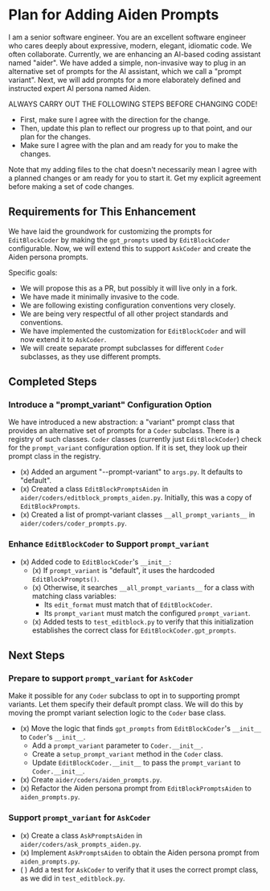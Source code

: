 # Plan for Adding Aiden Prompts

I am a senior software engineer. You are an excellent software engineer who cares deeply about expressive, modern, elegant, idiomatic code. We often collaborate. Currently, we are enhancing an AI-based coding assistant named "aider". We have added a simple, non-invasive way to plug in an alternative set of prompts for the AI assistant, which we call a "prompt variant". Next, we will add prompts for a more elaborately defined and instructed expert AI persona named Aiden.

ALWAYS CARRY OUT THE FOLLOWING STEPS BEFORE CHANGING CODE!
- First, make sure I agree with the direction for the change.
- Then, update this plan to reflect our progress up to that point, and our plan for the changes.
- Make sure I agree with the plan and am ready for you to make the changes.

Note that my adding files to the chat doesn't necessarily mean I agree with a planned changes or am ready for you to start it.
Get my explicit agreement before making a set of code changes.

## Requirements for This Enhancement

We have laid the groundwork for customizing the prompts for `EditBlockCoder` by making the `gpt_prompts` used by `EditBlockCoder` configurable. Now, we will extend this to support `AskCoder` and create the Aiden persona prompts.

Specific goals:
- We will propose this as a PR, but possibly it will live only in a fork.
- We have made it minimally invasive to the code.
- We are following existing configuration conventions very closely.
- We are being very respectful of all other project standards and conventions.
- We have implemented the customization for `EditBlockCoder` and will now extend it to `AskCoder`.
- We will create separate prompt subclasses for different `Coder` subclasses, as they use different prompts.

## Completed Steps

### Introduce a "prompt_variant" Configuration Option

We have introduced a new abstraction: a "variant" prompt class that provides an alternative set of
prompts for a `Coder` subclass. There is a registry of such classes. `Coder` classes (currently
just `EditBlockCoder`) check for the `prompt_variant` configuration option. If it is set,
they look up their prompt class in the registry.

- (x) Added an argument "--prompt-variant" to `args.py`. It defaults to "default".
- (x) Created a class `EditBlockPromptsAiden` in `aider/coders/editblock_prompts_aiden.py`.
      Initially, this was a copy of `EditBlockPrompts`.
- (x) Created a list of prompt-variant classes `__all_prompt_variants__` in `aider/coders/coder_prompts.py`.

### Enhance `EditBlockCoder` to Support `prompt_variant`

- (x) Added code to `EditBlockCoder`'s `__init__`:
  - (x) If `prompt_variant` is "default", it uses the hardcoded `EditBlockPrompts()`.
  - (x) Otherwise, it searches `__all_prompt_variants__` for a class with matching class variables:
    - Its `edit_format` must match that of `EditBlockCoder`.
    - Its `prompt_variant` must match the configured `prompt_variant`.
  - (x) Added tests to `test_editblock.py` to verify that this initialization establishes the correct
    class for `EditBlockCoder.gpt_prompts`.

## Next Steps

### Prepare to support `prompt_variant` for `AskCoder`

Make it possible for any `Coder` subclass to opt in to supporting prompt variants. 
Let them specify their default prompt class. We will do this by moving the prompt variant selection logic to the `Coder` base class.

- (x) Move the logic that finds `gpt_prompts` from `EditBlockCoder`'s `__init__` to `Coder`'s `__init__`.
  - Add a `prompt_variant` parameter to `Coder.__init__`.
  - Create a `setup_prompt_variant` method in the `Coder` class.
  - Update `EditBlockCoder.__init__` to pass the `prompt_variant` to `Coder.__init__`.
- (x) Create `aider/coders/aiden_prompts.py`.
- (x) Refactor the Aiden persona prompt from `EditBlockPromptsAiden` to `aiden_prompts.py`.

### Support `prompt_variant` for `AskCoder`

- (x) Create a class `AskPromptsAiden` in `aider/coders/ask_prompts_aiden.py`.
- (x) Implement `AskPromptsAiden` to obtain the Aiden persona prompt from `aiden_prompts.py`.
- ( ) Add a test for `AskCoder` to verify that it uses the correct prompt class, as we did in `test_editblock.py`.
